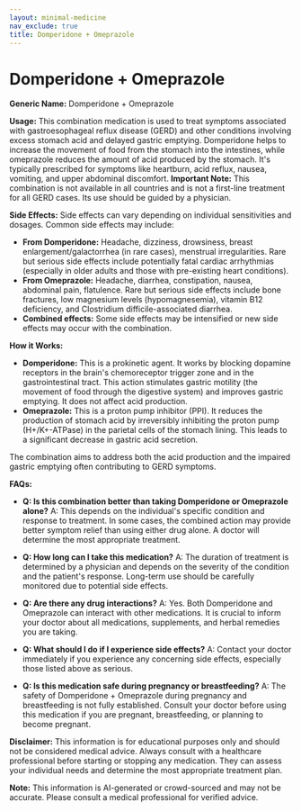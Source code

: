 ```yaml
---
layout: minimal-medicine
nav_exclude: true
title: Domperidone + Omeprazole
---
```


# Domperidone + Omeprazole

**Generic Name:** Domperidone + Omeprazole

**Usage:** This combination medication is used to treat symptoms associated with gastroesophageal reflux disease (GERD) and other conditions involving excess stomach acid and delayed gastric emptying.  Domperidone helps to increase the movement of food from the stomach into the intestines, while omeprazole reduces the amount of acid produced by the stomach.  It's typically prescribed for symptoms like heartburn, acid reflux, nausea, vomiting, and upper abdominal discomfort.  **Important Note:** This combination is not available in all countries and is not a first-line treatment for all GERD cases.  Its use should be guided by a physician.


**Side Effects:** Side effects can vary depending on individual sensitivities and dosages.  Common side effects may include:

* **From Domperidone:** Headache, dizziness, drowsiness, breast enlargement/galactorrhea (in rare cases), menstrual irregularities.  Rare but serious side effects include potentially fatal cardiac arrhythmias (especially in older adults and those with pre-existing heart conditions).
* **From Omeprazole:** Headache, diarrhea, constipation, nausea, abdominal pain, flatulence.  Rare but serious side effects include bone fractures, low magnesium levels (hypomagnesemia), vitamin B12 deficiency, and Clostridium difficile-associated diarrhea.
* **Combined effects:**  Some side effects may be intensified or new side effects may occur with the combination.


**How it Works:**

* **Domperidone:** This is a prokinetic agent. It works by blocking dopamine receptors in the brain's chemoreceptor trigger zone and in the gastrointestinal tract. This action stimulates gastric motility (the movement of food through the digestive system) and improves gastric emptying.  It does not affect acid production.
* **Omeprazole:** This is a proton pump inhibitor (PPI). It reduces the production of stomach acid by irreversibly inhibiting the proton pump (H+/K+-ATPase) in the parietal cells of the stomach lining.  This leads to a significant decrease in gastric acid secretion.

The combination aims to address both the acid production and the impaired gastric emptying often contributing to GERD symptoms.


**FAQs:**

* **Q: Is this combination better than taking Domperidone or Omeprazole alone?** A:  This depends on the individual's specific condition and response to treatment.  In some cases, the combined action may provide better symptom relief than using either drug alone.  A doctor will determine the most appropriate treatment.

* **Q: How long can I take this medication?** A: The duration of treatment is determined by a physician and depends on the severity of the condition and the patient's response.  Long-term use should be carefully monitored due to potential side effects.

* **Q: Are there any drug interactions?** A: Yes.  Both Domperidone and Omeprazole can interact with other medications.  It is crucial to inform your doctor about all medications, supplements, and herbal remedies you are taking.

* **Q:  What should I do if I experience side effects?** A:  Contact your doctor immediately if you experience any concerning side effects, especially those listed above as serious.

* **Q:  Is this medication safe during pregnancy or breastfeeding?** A:  The safety of Domperidone + Omeprazole during pregnancy and breastfeeding is not fully established.  Consult your doctor before using this medication if you are pregnant, breastfeeding, or planning to become pregnant.


**Disclaimer:** This information is for educational purposes only and should not be considered medical advice.  Always consult with a healthcare professional before starting or stopping any medication.  They can assess your individual needs and determine the most appropriate treatment plan.


**Note:** This information is AI-generated or crowd-sourced and may not be accurate. Please consult a medical professional for verified advice.
